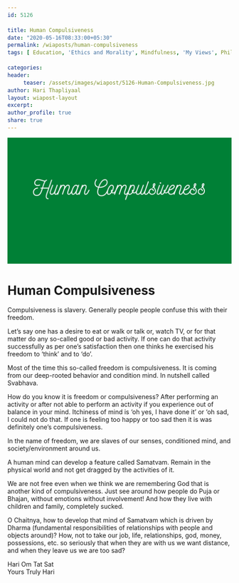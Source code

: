 ```yaml
--- 
id: 5126

title: Human Compulsiveness
date: "2020-05-16T08:33:00+05:30"
permalink: /wiaposts/human-compulsiveness
tags: [ Education, 'Ethics and Morality', Mindfulness, 'My Views', Philosophy]    

categories: 
header:
     teaser: /assets/images/wiapost/5126-Human-Compulsiveness.jpg
author: Hari Thapliyaal 
layout: wiapost-layout
excerpt:  
author_profile: true 
share: true 
---
```


![Human Compulsiveness](/assets/images/wiapost/5126-Human-Compulsiveness.jpg)     
    
# Human Compulsiveness
    
Compulsiveness is slavery. Generally people people confuse this with their freedom.    
    
Let’s say one has a desire to eat or walk or talk or, watch TV, or for that matter do any so-called good or bad activity. If one can do that activity successfully as per one’s satisfaction then one thinks he exercised his freedom to ‘think’ and to ‘do’.    
    
Most of the time this so-called freedom is compulsiveness. It is coming from our deep-rooted behavior and condition mind. In nutshell called Svabhava.    
    
How do you know it is freedom or compulsiveness? After performing an activity or after not able to perform an activity if you experience out of balance in your mind. Itchiness of mind is ‘oh yes, I have done it’ or ‘oh sad, I could not do that. If one is feeling too happy or too sad then it is was definitely one’s compulsiveness.    
    
In the name of freedom, we are slaves of our senses, conditioned mind, and society/environment around us.    
    
A human mind can develop a feature called Samatvam. Remain in the physical world and not get dragged by the activities of it.    
    
We are not free even when we think we are remembering God that is another kind of compulsiveness. Just see around how people do Puja or Bhajan, without emotions without involvement! And how they live with children and family, completely sucked.    
    
O Chaitnya, how to develop that mind of Samatvam which is driven by Dharma (fundamental responsibilities of relationships with people and objects around)? How, not to take our job, life, relationships, god, money, possessions, etc. so seriously that when they are with us we want distance, and when they leave us we are too sad?    
    
Hari Om Tat Sat     
Yours Truly Hari    
